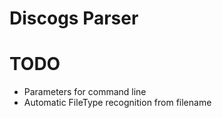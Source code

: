 # Discogs Parser

# TODO
- Parameters for command line
- Automatic FileType recognition from filename